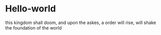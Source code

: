 # Hello-world
this kingdom shall doom, and upon the askes, a order will rise, will shake the foundation of the world
